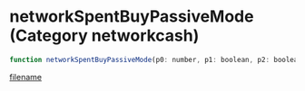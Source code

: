 # networkSpentBuyPassiveMode (Category networkcash)

```js
function networkSpentBuyPassiveMode(p0: number, p1: boolean, p2: boolean): void
```

[filename](networkSpentBuyPassiveMode_m.md ':include')